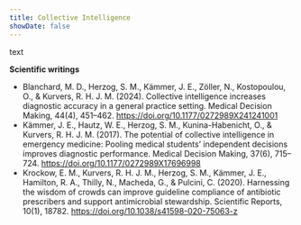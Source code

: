 ```yaml
---
title: Collective Intelligence
showDate: false
---
```


text

<!--more-->

**Scientific writings**

- Blanchard, M. D., Herzog, S. M., Kämmer, J. E., Zöller, N., Kostopoulou, O., & Kurvers, R. H. J. M. (2024). Collective intelligence increases diagnostic accuracy in a general practice setting. Medical Decision Making, 44(4), 451–462. https://doi.org/10.1177/0272989X241241001
- Kämmer, J. E., Hautz, W. E., Herzog, S. M., Kunina-Habenicht, O., & Kurvers, R. H. J. M. (2017). The potential of collective intelligence in emergency medicine: Pooling medical students’ independent decisions improves diagnostic performance. Medical Decision Making, 37(6), 715–724. https://doi.org/10.1177/0272989X17696998
- Krockow, E. M., Kurvers, R. H. J. M., Herzog, S. M., Kämmer, J. E., Hamilton, R. A., Thilly, N., Macheda, G., & Pulcini, C. (2020). Harnessing the wisdom of crowds can improve guideline compliance of antibiotic prescribers and support antimicrobial stewardship. Scientific Reports, 10(1), 18782. https://doi.org/10.1038/s41598-020-75063-z

